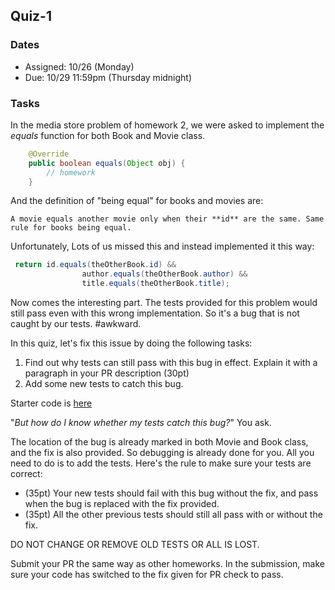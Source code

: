 ## Quiz-1

### Dates

- Assigned: 10/26 (Monday)
- Due: 10/29 11:59pm (Thursday midnight)

### Tasks

In the media store problem of homework 2, we were asked to implement the *equals* function for both Book and Movie class.

```java
    @Override
    public boolean equals(Object obj) {
        // homework
    }
```

And the definition of "being equal" for books and movies are:

```
A movie equals another movie only when their **id** are the same. Same rule for books being equal.
```

Unfortunately, Lots of us missed this and instead implemented it this way:

```java
 return id.equals(theOtherBook.id) &&
                author.equals(theOtherBook.author) &&
                title.equals(theOtherBook.title);
```

Now comes the interesting part. The tests provided for this problem would still pass even with this wrong implementation. So it's a bug that is not caught by our tests. #awkward.

In this quiz, let's fix this issue by doing the following tasks:

1. Find out why tests can still pass with this bug in effect. Explain it with a paragraph in your PR description (30pt)
2. Add some new tests to catch this bug.

Starter code is [here](https://github.com/pdgetrf/media-store-bug-fix.git)

"*But how do I know whether my tests catch this bug?*" You ask.

The location of the bug is already marked in both Movie and Book class, and the fix is also provided. So debugging is already done for you. All you need to do is to add the tests. Here's the rule to make sure your tests are correct:

- (35pt) Your new tests should fail with this bug without the fix, and pass when the bug is replaced with the fix provided. 
- (35pt) All the other previous tests should still all pass with or without the fix. 

DO NOT CHANGE OR REMOVE OLD TESTS OR ALL IS LOST.

Submit your PR the same way as other homeworks. In the submission, make sure your code has switched to the fix given for PR check to pass.

